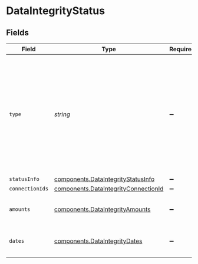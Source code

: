# DataIntegrityStatus


## Fields

| Field                                                                                                                                                                                                                                                            | Type                                                                                                                                                                                                                                                             | Required                                                                                                                                                                                                                                                         | Description                                                                                                                                                                                                                                                      |
| ---------------------------------------------------------------------------------------------------------------------------------------------------------------------------------------------------------------------------------------------------------------- | ---------------------------------------------------------------------------------------------------------------------------------------------------------------------------------------------------------------------------------------------------------------- | ---------------------------------------------------------------------------------------------------------------------------------------------------------------------------------------------------------------------------------------------------------------- | ---------------------------------------------------------------------------------------------------------------------------------------------------------------------------------------------------------------------------------------------------------------- |
| `type`                                                                                                                                                                                                                                                           | *string*                                                                                                                                                                                                                                                         | :heavy_minus_sign:                                                                                                                                                                                                                                               | The data type which the data type in the URL has been matched against. For example, if you've matched accountTransactions and banking-transactions, and you call this endpoint with accountTransactions in the URL, this property would be banking-transactions. |
| `statusInfo`                                                                                                                                                                                                                                                     | [components.DataIntegrityStatusInfo](../../models/components/dataintegritystatusinfo.md)                                                                                                                                                                         | :heavy_minus_sign:                                                                                                                                                                                                                                               | N/A                                                                                                                                                                                                                                                              |
| `connectionIds`                                                                                                                                                                                                                                                  | [components.DataIntegrityConnectionId](../../models/components/dataintegrityconnectionid.md)                                                                                                                                                                     | :heavy_minus_sign:                                                                                                                                                                                                                                               | N/A                                                                                                                                                                                                                                                              |
| `amounts`                                                                                                                                                                                                                                                        | [components.DataIntegrityAmounts](../../models/components/dataintegrityamounts.md)                                                                                                                                                                               | :heavy_minus_sign:                                                                                                                                                                                                                                               | Only returned for transactions. For accounts, there is nothing returned.                                                                                                                                                                                         |
| `dates`                                                                                                                                                                                                                                                          | [components.DataIntegrityDates](../../models/components/dataintegritydates.md)                                                                                                                                                                                   | :heavy_minus_sign:                                                                                                                                                                                                                                               | Only returned for transactions. For accounts, there is nothing returned.                                                                                                                                                                                         |